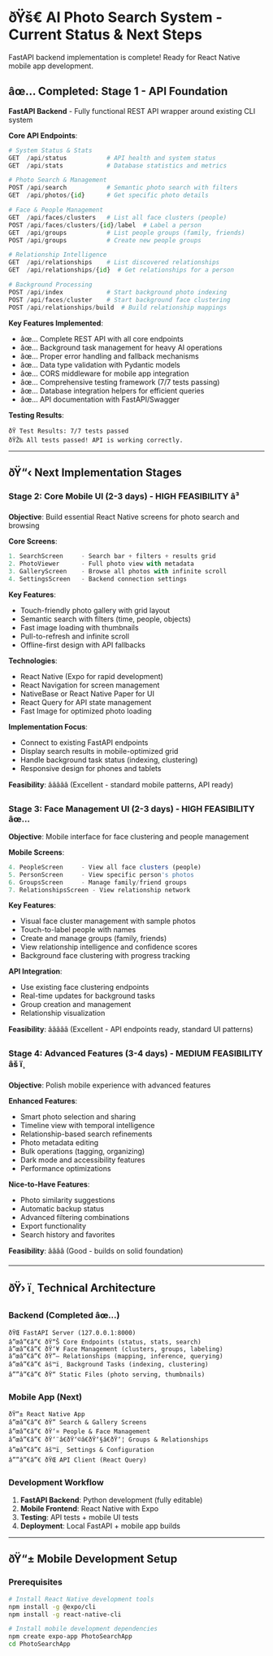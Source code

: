 ﻿# ðŸš€ AI Photo Search System - Current Status & Next Steps

FastAPI backend implementation is complete! Ready for React Native mobile app development.

## âœ… **Completed: Stage 1 - API Foundation**

**FastAPI Backend** - Fully functional REST API wrapper around existing CLI system

**Core API Endpoints**:

```python
# System Status & Stats
GET  /api/status           # API health and system status
GET  /api/stats            # Database statistics and metrics

# Photo Search & Management
POST /api/search           # Semantic photo search with filters
GET  /api/photos/{id}      # Get specific photo details

# Face & People Management
GET  /api/faces/clusters   # List all face clusters (people)
POST /api/faces/clusters/{id}/label  # Label a person
GET  /api/groups           # List people groups (family, friends)
POST /api/groups           # Create new people groups

# Relationship Intelligence
GET  /api/relationships    # List discovered relationships
GET  /api/relationships/{id}  # Get relationships for a person

# Background Processing
POST /api/index            # Start background photo indexing
POST /api/faces/cluster    # Start background face clustering
POST /api/relationships/build  # Build relationship mappings
```

**Key Features Implemented**:

- âœ… Complete REST API with all core endpoints
- âœ… Background task management for heavy AI operations
- âœ… Proper error handling and fallback mechanisms
- âœ… Data type validation with Pydantic models
- âœ… CORS middleware for mobile app integration
- âœ… Comprehensive testing framework (7/7 tests passing)
- âœ… Database integration helpers for efficient queries
- âœ… API documentation with FastAPI/Swagger

**Testing Results**:

```
ðŸ Test Results: 7/7 tests passed
ðŸŽ‰ All tests passed! API is working correctly.
```

---

## ðŸ“‹ **Next Implementation Stages**

### **Stage 2: Core Mobile UI (2-3 days) - HIGH FEASIBILITY â³**

**Objective**: Build essential React Native screens for photo search and browsing

**Core Screens**:

```javascript
1. SearchScreen     - Search bar + filters + results grid
2. PhotoViewer      - Full photo view with metadata
3. GalleryScreen    - Browse all photos with infinite scroll
4. SettingsScreen   - Backend connection settings
```

**Key Features**:

- Touch-friendly photo gallery with grid layout
- Semantic search with filters (time, people, objects)
- Fast image loading with thumbnails
- Pull-to-refresh and infinite scroll
- Offline-first design with API fallbacks

**Technologies**:

- React Native (Expo for rapid development)
- React Navigation for screen management
- NativeBase or React Native Paper for UI
- React Query for API state management
- Fast Image for optimized photo loading

**Implementation Focus**:

- Connect to existing FastAPI endpoints
- Display search results in mobile-optimized grid
- Handle background task status (indexing, clustering)
- Responsive design for phones and tablets

**Feasibility**: â­â­â­â­â­ (Excellent - standard mobile patterns, API ready)

### **Stage 3: Face Management UI (2-3 days) - HIGH FEASIBILITY âœ…**

**Objective**: Mobile interface for face clustering and people management

**Mobile Screens**:

```javascript
4. PeopleScreen     - View all face clusters (people)
5. PersonScreen     - View specific person's photos
6. GroupsScreen     - Manage family/friend groups
7. RelationshipsScreen - View relationship network
```

**Key Features**:

- Visual face cluster management with sample photos
- Touch-to-label people with names
- Create and manage groups (family, friends)
- View relationship intelligence and confidence scores
- Background face clustering with progress tracking

**API Integration**:

- Use existing face clustering endpoints
- Real-time updates for background tasks
- Group creation and management
- Relationship visualization

**Feasibility**: â­â­â­â­â­ (Excellent - API endpoints ready, standard UI patterns)

### **Stage 4: Advanced Features (3-4 days) - MEDIUM FEASIBILITY âš ï¸**

**Objective**: Polish mobile experience with advanced features

**Enhanced Features**:

- Smart photo selection and sharing
- Timeline view with temporal intelligence
- Relationship-based search refinements
- Photo metadata editing
- Bulk operations (tagging, organizing)
- Dark mode and accessibility features
- Performance optimizations

**Nice-to-Have Features**:

- Photo similarity suggestions
- Automatic backup status
- Advanced filtering combinations
- Export functionality
- Search history and favorites

**Feasibility**: â­â­â­â­ (Good - builds on solid foundation)

---

## ðŸ› ï¸ **Technical Architecture**

### **Backend (Completed âœ…)**

```
ðŸŒ FastAPI Server (127.0.0.1:8000)
â”œâ”€â”€ ðŸ“Š Core Endpoints (status, stats, search)
â”œâ”€â”€ ðŸ‘¥ Face Management (clusters, groups, labeling)
â”œâ”€â”€ ðŸ”— Relationships (mapping, inference, querying)
â”œâ”€â”€ âš™ï¸ Background Tasks (indexing, clustering)
â””â”€â”€ ðŸ“ Static Files (photo serving, thumbnails)
```

### **Mobile App (Next)**

```
ðŸ“± React Native App
â”œâ”€â”€ ðŸ” Search & Gallery Screens
â”œâ”€â”€ ðŸ‘¤ People & Face Management
â”œâ”€â”€ ðŸ‘¨â€ðŸ‘©â€ðŸ‘§â€ðŸ‘¦ Groups & Relationships
â”œâ”€â”€ âš™ï¸ Settings & Configuration
â””â”€â”€ ðŸŒ API Client (React Query)
```

### **Development Workflow**

1. **FastAPI Backend**: Python development (fully editable)
2. **Mobile Frontend**: React Native with Expo
3. **Testing**: API tests + mobile UI tests
4. **Deployment**: Local FastAPI + mobile app builds

---

## ðŸ“± **Mobile Development Setup**

### **Prerequisites**

```bash
# Install React Native development tools
npm install -g @expo/cli
npm install -g react-native-cli

# Install mobile development dependencies
npm create expo-app PhotoSearchApp
cd PhotoSearchApp
```

